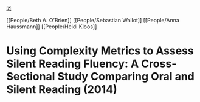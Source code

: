 [🇿](zotero://select/library/items/TEH25KT4)

[[People/Beth A. O’Brien]] [[People/Sebastian Wallot]] [[People/Anna Haussmann]] [[People/Heidi Kloos]] 
# Using Complexity Metrics to Assess Silent Reading Fluency: A Cross-Sectional Study Comparing Oral and Silent Reading (2014)

